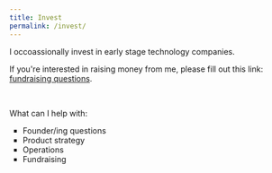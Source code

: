 ```yaml
---
title: Invest
permalink: /invest/
---
```


I occoassionally invest in early stage technology companies.

If you're interested in raising money from me, please fill out this link: <a href="https://forms.gle/ecRYNX9XdBMo76W87" target="_blank">fundraising questions</a>. 

<p>&nbsp;</p>

What can I help with:

<ul style="list-style-type:square;">
  <li>Founder/ing questions</li>
  <li>Product strategy</li>
  <li>Operations</li>
  <li>Fundraising</li>
</ul>


<!--


What you should read:

Most of the things on the internet are not great. Not that they are all wrong, just the few things that are wrong can really damange you. Here are some exceptions to that rule:

<a href="https://pmarchive.com/">Guide to startups (Marc Andreessen)</a>.
<a href="http://paulgraham.com/startupmistakes.html">18 mistakes that kills startups (Paul Graham)</a>.

-->




